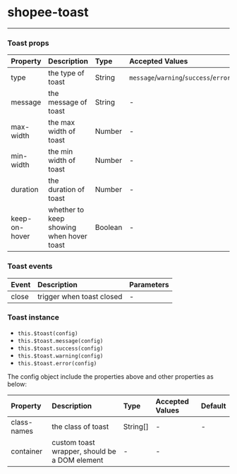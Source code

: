 # shopee-toast
---

### Toast props
| Property | Description | Type | Accepted Values | Default |
|:--|:--|:--|:--|:--|
| type | the type of toast | String | `message`/`warning`/`success`/`error`| `message` |
| message | the message of toast | String | - | - |
| max-width | the max width of toast | Number | - | `600` |
| min-width | the min width of toast | Number | - | `160` |
| duration | the duration of toast | Number | - | `3000` |
| keep-on-hover | whether to keep showing when hover toast | Boolean | - | `false` |

### Toast events
| Event | Description | Parameters |
|:--|:--|:--|
| close | trigger when toast closed | - |

### Toast instance
+ `this.$toast(config)`
+ `this.$toast.message(config)`
+ `this.$toast.success(config)`
+ `this.$toast.warning(config)`
+ `this.$toast.error(config)`

The config object include the properties above and other properties as below:

| Property | Description | Type | Accepted Values | Default |
|:--|:--|:--|:--|:--|
| class-names | the class of toast | String[] | - | - |
| container | custom toast wrapper, should be a DOM element | - | - |
